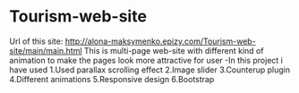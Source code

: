 # Tourism-web-site
Url of this site: http://alona-maksymenko.epizy.com/Tourism-web-site/main/main.html
This is multi-page web-site with different kind of animation to make the pages look more attractive for user
-In this project i have used
1.Used parallax scrolling effect
2.Image slider
3.Counterup plugin
4.Different animations
5.Responsive design
6.Bootstrap
